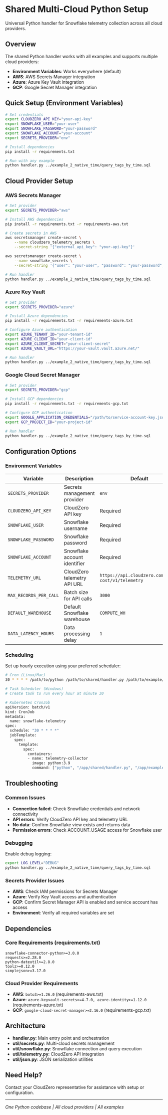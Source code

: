 # Shared Multi-Cloud Python Setup

Universal Python handler for Snowflake telemetry collection across all cloud providers.

## Overview

The shared Python handler works with all examples and supports multiple cloud providers:
- **Environment Variables**: Works everywhere (default)
- **AWS**: AWS Secrets Manager integration
- **Azure**: Azure Key Vault integration
- **GCP**: Google Secret Manager integration

## Quick Setup (Environment Variables)

```bash
# Set credentials
export CLOUDZERO_API_KEY="your-api-key"
export SNOWFLAKE_USER="your-user"
export SNOWFLAKE_PASSWORD="your-password"
export SNOWFLAKE_ACCOUNT="your-account"
export SECRETS_PROVIDER="env"

# Install dependencies
pip install -r requirements.txt

# Run with any example
python handler.py ../example_2_native_time/query_tags_by_time.sql
```

## Cloud Provider Setup

### AWS Secrets Manager

```bash
# Set provider
export SECRETS_PROVIDER="aws"

# Install AWS dependencies
pip install -r requirements.txt -r requirements-aws.txt

# Create secrets in AWS
aws secretsmanager create-secret \
    --name cloudzero_telemetry_secrets \
    --secret-string '{"external_api_key": "your-api-key"}'

aws secretsmanager create-secret \
    --name snowflake_secrets \
    --secret-string '{"user": "your-user", "password": "your-password", "account": "your-account"}'

# Run handler
python handler.py ../example_2_native_time/query_tags_by_time.sql
```

### Azure Key Vault

```bash
# Set provider
export SECRETS_PROVIDER="azure"

# Install Azure dependencies
pip install -r requirements.txt -r requirements-azure.txt

# Configure Azure authentication
export AZURE_TENANT_ID="your-tenant-id"
export AZURE_CLIENT_ID="your-client-id"
export AZURE_CLIENT_SECRET="your-client-secret"
export AZURE_VAULT_URL="https://your-vault.vault.azure.net/"

# Run handler
python handler.py ../example_2_native_time/query_tags_by_time.sql
```

### Google Cloud Secret Manager

```bash
# Set provider
export SECRETS_PROVIDER="gcp"

# Install GCP dependencies
pip install -r requirements.txt -r requirements-gcp.txt

# Configure GCP authentication
export GOOGLE_APPLICATION_CREDENTIALS="/path/to/service-account-key.json"
export GCP_PROJECT_ID="your-project-id"

# Run handler
python handler.py ../example_2_native_time/query_tags_by_time.sql
```

## Configuration Options

### Environment Variables

| Variable | Description | Default |
|----------|-------------|---------|
| `SECRETS_PROVIDER` | Secrets management provider | `env` |
| `CLOUDZERO_API_KEY` | CloudZero API key | Required |
| `SNOWFLAKE_USER` | Snowflake username | Required |
| `SNOWFLAKE_PASSWORD` | Snowflake password | Required |
| `SNOWFLAKE_ACCOUNT` | Snowflake account identifier | Required |
| `TELEMETRY_URL` | CloudZero telemetry API URL | `https://api.cloudzero.com/unit-cost/v1/telemetry` |
| `MAX_RECORDS_PER_CALL` | Batch size for API calls | `3000` |
| `DEFAULT_WAREHOUSE` | Default Snowflake warehouse | `COMPUTE_WH` |
| `DATA_LATENCY_HOURS` | Data processing delay | `1` |

### Scheduling

Set up hourly execution using your preferred scheduler:

```bash
# Cron (Linux/Mac)
30 * * * * /path/to/python /path/to/shared/handler.py /path/to/example/query.sql

# Task Scheduler (Windows)
# Create task to run every hour at minute 30

# Kubernetes CronJob
apiVersion: batch/v1
kind: CronJob
metadata:
  name: snowflake-telemetry
spec:
  schedule: "30 * * * *"
  jobTemplate:
    spec:
      template:
        spec:
          containers:
          - name: telemetry-collector
            image: python:3.9
            command: ["python", "/app/shared/handler.py", "/app/example_2_native_time/query_tags_by_time.sql"]
```

## Troubleshooting

### Common Issues

- **Connection failed**: Check Snowflake credentials and network connectivity
- **API errors**: Verify CloudZero API key and telemetry URL
- **No data**: Confirm Snowflake view exists and returns data
- **Permission errors**: Check ACCOUNT_USAGE access for Snowflake user

### Debugging

Enable debug logging:

```bash
export LOG_LEVEL="DEBUG"
python handler.py ../example_2_native_time/query_tags_by_time.sql
```

### Secrets Provider Issues

- **AWS**: Check IAM permissions for Secrets Manager
- **Azure**: Verify Key Vault access and authentication
- **GCP**: Confirm Secret Manager API is enabled and service account has access
- **Environment**: Verify all required variables are set

## Dependencies

### Core Requirements (requirements.txt)
```
snowflake-connector-python>=3.0.0
requests>=2.28.0
python-dateutil>=2.8.0
toolz>=0.12.0
simplejson>=3.17.0
```

### Cloud Provider Requirements
- **AWS**: `boto3>=1.26.0` (requirements-aws.txt)
- **Azure**: `azure-keyvault-secrets>=4.7.0, azure-identity>=1.12.0` (requirements-azure.txt)
- **GCP**: `google-cloud-secret-manager>=2.16.0` (requirements-gcp.txt)

## Architecture

- **handler.py**: Main entry point and orchestration
- **util/secrets.py**: Multi-cloud secrets management
- **util/snowflake.py**: Snowflake connection and query execution
- **util/telemetry.py**: CloudZero API integration
- **util/json.py**: JSON serialization utilities

## Need Help?

Contact your CloudZero representative for assistance with setup or configuration.

---

*One Python codebase | All cloud providers | All examples*
